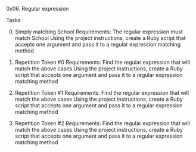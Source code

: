 0x06. Regular expression

Tasks

0. Simply matching School
Requirements:
The regular expression must match School
Using the project instructions, create a Ruby script that accepts one argument and pass it to a regular expression matching method

1. Repetition Token #0
Requirements:
Find the regular expression that will match the above cases
Using the project instructions, create a Ruby script that accepts one argument and pass it to a regular expression matching method

2. Repetition Token #1
Requirements:
Find the regular expression that will match the above cases
Using the project instructions, create a Ruby script that accepts one argument and pass it to a regular expression matching method

3. Repetition Token #2
Requirements:
Find the regular expression that will match the above cases
Using the project instructions, create a Ruby script that accepts one argument and pass it to a regular expression matching method
